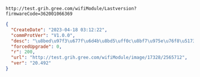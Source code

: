 `http://test.grih.gree.com/wifiModule/Lastversion?firmwareCode=362001066369`

```json
{
  "CreateDate": "2023-04-18 03:12:22",
  "commProtVer": "V1.0.0",
  "desc": "\u8bed\u97f3\u677f\u6d4b\u8bd5\uff0c\u8bf7\u975e\u76f8\u5173\u4eba\u5458\u4e0d\u8981\u66f4\u65b0!\u8c22\u8c22\uff01\r\n",
  "forcedUpgrade": 0,
  "r": 200,
  "url": "http://test.grih.gree.com/wifiModule/image/17328/2565712",
  "ver": "20.492"
}
```
